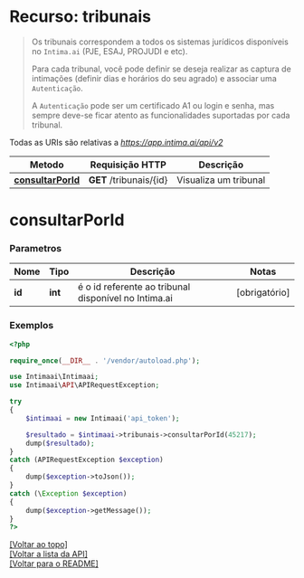 # Recurso: **tribunais**

> Os tribunais correspondem a todos os sistemas jurídicos disponíveis no `Intima.ai` 
> (PJE, ESAJ, PROJUDI e etc). 
>
> Para cada tribunal, você pode definir se deseja realizar as captura de intimações 
> (definir dias e horários do seu agrado) e associar uma `Autenticação`.
> 
> A `Autenticação` pode ser um certificado A1 ou login e senha, mas sempre deve-se 
> ficar atento as funcionalidades suportadas por cada tribunal.


Todas as URIs são relativas a *https://app.intima.ai/api/v2*

Metodo | Requisição HTTP | Descrição
------------- | ------------- | -------------
[**consultarPorId**](tribunaisResources.md#consultarPorId) | **GET** /tribunais/{id} | Visualiza um tribunal

# **consultarPorId**

### Parametros

Nome | Tipo | Descrição | Notas
------------- | ------------- | ------------- | -------------
**id** | **int**| é o id referente ao tribunal disponível no Intima.ai | [obrigatório]

### Exemplos
```php
<?php

require_once(__DIR__ . '/vendor/autoload.php');

use Intimaai\Intimaai;
use Intimaai\API\APIRequestException;

try 
{
    $intimaai = new Intimaai('api_token');

    $resultado = $intimaai->tribunais->consultarPorId(45217);
    dump($resultado);
}
catch (APIRequestException $exception)
{
    dump($exception->toJson());
}
catch (\Exception $exception)
{
    dump($exception->getMessage());
}
?>
```

[[Voltar ao topo]](#)        
[[Voltar a lista da API]](../../README.md#Documentação-para-os-Endpoints-da-API)    
[[Voltar para o README]](../../README.md#Intima.ai---SDK-PHP)
